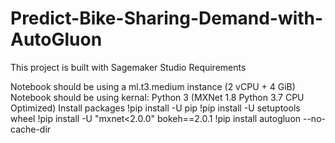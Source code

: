 # Predict-Bike-Sharing-Demand-with-AutoGluon

This project is built with Sagemaker Studio Requirements

Notebook should be using a ml.t3.medium instance (2 vCPU + 4 GiB)
Notebook should be using kernal: Python 3 (MXNet 1.8 Python 3.7 CPU Optimized) Install packages !pip install -U pip !pip install -U setuptools wheel !pip install -U "mxnet<2.0.0" bokeh==2.0.1 !pip install autogluon --no-cache-dir
